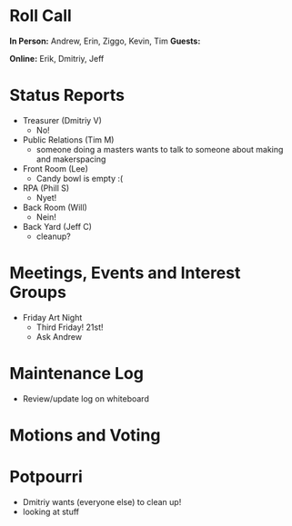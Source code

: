 # Roll Call

**In Person:**  Andrew, Erin, Ziggo, Kevin, Tim
**Guests:** 

**Online:**  Erik, Dmitriy, Jeff

# Status Reports
- Treasurer (Dmitriy V)
  - No!
- Public Relations (Tim M)
  - someone doing a masters wants to talk to someone about making and makerspacing
- Front Room (Lee)
  - Candy bowl is empty :(
- RPA (Phill S)
  - Nyet!
- Back Room (Will)
  - Nein!
- Back Yard (Jeff C)
  - cleanup?
# Meetings, Events and Interest Groups
- Friday Art Night
  - Third Friday! 21st!
  - Ask Andrew
# Maintenance Log
- Review/update log on whiteboard
# Motions and Voting
# Potpourri
- Dmitriy wants (everyone else) to clean up!
- looking at stuff
